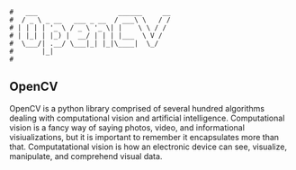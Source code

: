 ```text
#   ___                    ______     __
#  / _ \ _ __   ___ _ __  / ___\ \   / /
# | | | | '_ \ / _ \ '_ \| |    \ \ / /
# | |_| | |_) |  __/ | | | |___  \ V /
#  \___/| .__/ \___|_| |_|\____|  \_/
#       |_|
#
```

## OpenCV

OpenCV is a python library comprised of several hundred algorithms dealing with computational vision and
artificial intelligence. Computational vision is a fancy way of saying photos, video, and informational
visiualizations, but it is important to remember it encapsulates more than that. Computatational vision is how
an electronic device can see, visualize, manipulate, and comprehend visual data.

